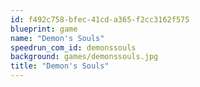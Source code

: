 ```yaml
---
id: f492c758-bfec-41cd-a365-f2cc3162f575
blueprint: game
name: "Demon's Souls"
speedrun_com_id: demonssouls
background: games/demonssouls.jpg
title: "Demon's Souls"
---
```

